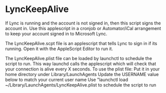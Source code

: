 LyncKeepAlive
=============

If Lync is running and the account is not signed in, then this script signs the account in. Use this applescript in a cronjob or Automator/iCal arrangement to keep your account signed in to Microsoft Lync. 

The LyncKeepAlive.scpt file is an applescript that tells Lync to sign in if its running. Open it with the AppleScript Editor to run it.

The LyncKeepAlive.plist file can be loaded by launchctl to schedule the script to run. This way launchd calls the applescript which will check that your connection is alive every X seconds.
To use the plist file:
Put it in your home directory under Library/LaunchAgents
Update the USERNAME value below to match your current user name
Use "launchctl load ~/Library/LaunchAgents/LyncKeepAlive.plist to schedule the script to run
